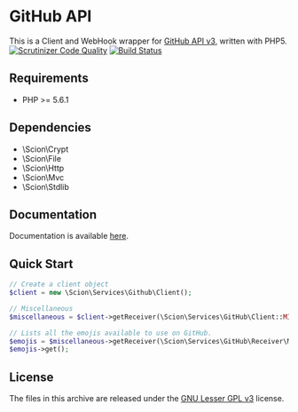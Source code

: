 # GitHub API
This is a Client and WebHook wrapper for [GitHub API v3](http://developer.github.com/v3/), written with PHP5.  
[![Scrutinizer Code Quality](https://scrutinizer-ci.com/g/emulienfou/GitHubAPI/badges/quality-score.png?b=master)](https://scrutinizer-ci.com/g/emulienfou/GitHubAPI/?branch=master)
[![Build Status](https://scrutinizer-ci.com/g/emulienfou/GitHubAPI/badges/build.png?b=master)](https://scrutinizer-ci.com/g/emulienfou/GitHubAPI/build-status/master)

## Requirements
* PHP >= 5.6.1

## Dependencies
* \Scion\Crypt
* \Scion\File
* \Scion\Http
* \Scion\Mvc
* \Scion\Stdlib

## Documentation
Documentation is available [here](https://github.com/Scion-Framework/scion-docs/blob/master/references/services/github.md).

## Quick Start
```php
// Create a client object
$client = new \Scion\Services\Github\Client();

// Miscellaneous
$miscellaneous = $client->getReceiver(\Scion\Services\GitHub\Client::MISCELLANEOUS);

// Lists all the emojis available to use on GitHub.
$emojis = $miscellaneous->getReceiver(\Scion\Services\GitHub\Receiver\Miscellaneous::EMOJIS);
$emojis->get();
```

## License
The files in this archive are released under the [GNU Lesser GPL v3](https://github.com/Scion-Framework/scion-core/blob/develop/LICENSE) license.
